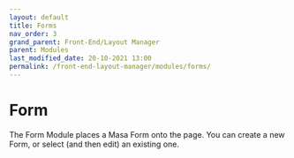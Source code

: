 ```yaml
---
layout: default
title: Forms
nav_order: 3
grand_parent: Front-End/Layout Manager
parent: Modules
last_modified_date: 20-10-2021 13:00
permalink: /front-end-layout-manager/modules/forms/
---
```


# Form

The Form Module places a Masa Form onto the page. You can create a new Form, or select (and then edit) an existing one.

